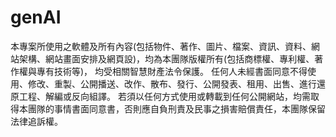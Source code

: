 # genAI
本專案所使用之軟體及所有內容(包括物件、著作、圖片、檔案、資訊、資料、網站架構、網站畫面安排及網頁設)，均為本團隊版權所有(包括商標權、專利權、著作權與專有技術等)， 均受相關智慧財產法令保護。   任何人未經書面同意不得使用、修改、重製、公開播送、改作、散布、發行、公開發表、租用、出售、進行還原工程、解編或反向組譯。   若須以任何方式使用或轉載到任何公開網站，均需取得本團隊的事情書面同意書，否則應自負刑責及民事之損害賠償責任，本團隊保留法律追訴權。
